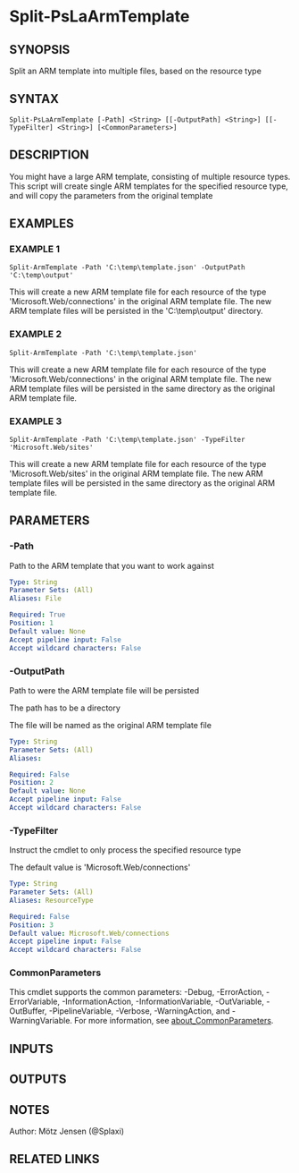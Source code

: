 ﻿---
external help file: PsLogicAppExtractor-help.xml
Module Name: PsLogicAppExtractor
online version:
schema: 2.0.0
---

# Split-PsLaArmTemplate

## SYNOPSIS
Split an ARM template into multiple files, based on the resource type

## SYNTAX

```
Split-PsLaArmTemplate [-Path] <String> [[-OutputPath] <String>] [[-TypeFilter] <String>] [<CommonParameters>]
```

## DESCRIPTION
You might have a large ARM template, consisting of multiple resource types.
This script will create single ARM templates for the specified resource type, and will copy the parameters from the original template

## EXAMPLES

### EXAMPLE 1
```
Split-ArmTemplate -Path 'C:\temp\template.json' -OutputPath 'C:\temp\output'
```

This will create a new ARM template file for each resource of the type 'Microsoft.Web/connections' in the original ARM template file.
The new ARM template files will be persisted in the 'C:\temp\output' directory.

### EXAMPLE 2
```
Split-ArmTemplate -Path 'C:\temp\template.json'
```

This will create a new ARM template file for each resource of the type 'Microsoft.Web/connections' in the original ARM template file.
The new ARM template files will be persisted in the same directory as the original ARM template file.

### EXAMPLE 3
```
Split-ArmTemplate -Path 'C:\temp\template.json' -TypeFilter 'Microsoft.Web/sites'
```

This will create a new ARM template file for each resource of the type 'Microsoft.Web/sites' in the original ARM template file.
The new ARM template files will be persisted in the same directory as the original ARM template file.

## PARAMETERS

### -Path
Path to the ARM template that you want to work against

```yaml
Type: String
Parameter Sets: (All)
Aliases: File

Required: True
Position: 1
Default value: None
Accept pipeline input: False
Accept wildcard characters: False
```

### -OutputPath
Path to were the ARM template file will be persisted

The path has to be a directory

The file will be named as the original ARM template file

```yaml
Type: String
Parameter Sets: (All)
Aliases:

Required: False
Position: 2
Default value: None
Accept pipeline input: False
Accept wildcard characters: False
```

### -TypeFilter
Instruct the cmdlet to only process the specified resource type

The default value is 'Microsoft.Web/connections'

```yaml
Type: String
Parameter Sets: (All)
Aliases: ResourceType

Required: False
Position: 3
Default value: Microsoft.Web/connections
Accept pipeline input: False
Accept wildcard characters: False
```

### CommonParameters
This cmdlet supports the common parameters: -Debug, -ErrorAction, -ErrorVariable, -InformationAction, -InformationVariable, -OutVariable, -OutBuffer, -PipelineVariable, -Verbose, -WarningAction, and -WarningVariable. For more information, see [about_CommonParameters](http://go.microsoft.com/fwlink/?LinkID=113216).

## INPUTS

## OUTPUTS

## NOTES
Author: Mötz Jensen (@Splaxi)

## RELATED LINKS
